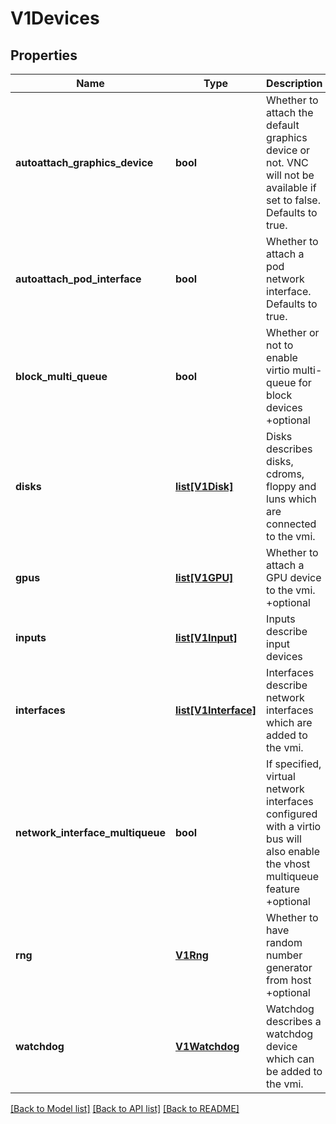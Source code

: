 # V1Devices

## Properties
Name | Type | Description | Notes
------------ | ------------- | ------------- | -------------
**autoattach_graphics_device** | **bool** | Whether to attach the default graphics device or not. VNC will not be available if set to false. Defaults to true. | [optional] 
**autoattach_pod_interface** | **bool** | Whether to attach a pod network interface. Defaults to true. | [optional] 
**block_multi_queue** | **bool** | Whether or not to enable virtio multi-queue for block devices +optional | [optional] 
**disks** | [**list[V1Disk]**](V1Disk.md) | Disks describes disks, cdroms, floppy and luns which are connected to the vmi. | [optional] 
**gpus** | [**list[V1GPU]**](V1GPU.md) | Whether to attach a GPU device to the vmi. +optional | [optional] 
**inputs** | [**list[V1Input]**](V1Input.md) | Inputs describe input devices | [optional] 
**interfaces** | [**list[V1Interface]**](V1Interface.md) | Interfaces describe network interfaces which are added to the vmi. | [optional] 
**network_interface_multiqueue** | **bool** | If specified, virtual network interfaces configured with a virtio bus will also enable the vhost multiqueue feature +optional | [optional] 
**rng** | [**V1Rng**](V1Rng.md) | Whether to have random number generator from host +optional | [optional] 
**watchdog** | [**V1Watchdog**](V1Watchdog.md) | Watchdog describes a watchdog device which can be added to the vmi. | [optional] 

[[Back to Model list]](../README.md#documentation-for-models) [[Back to API list]](../README.md#documentation-for-api-endpoints) [[Back to README]](../README.md)


